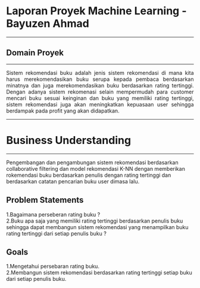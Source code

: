 # Laporan Proyek Machine Learning -Bayuzen Ahmad
---
## Domain Proyek
---
<p align="justify">Sistem rekomendasi buku adalah jenis sistem rekomendasi di mana kita harus merekomendasikan buku serupa kepada pembaca berdasarkan minatnya dan juga merekomendasikan buku berdasarkan rating tertinggi.
Dengan adanya sistem rekomenasi selain mempermudah para customer mencari buku sesuai keinginan dan buku yang memiliki rating tertinggi, sistem rekomendasi juga akan meningkatkan kepuasaan user sehingga berdampak pada profit yang akan didapatkan.<br>

---
# Business Understanding
---
Pengembangan dan pengambungan sistem rekomendasi berdasarkan collaborative filtering dan model rekomendasi K-NN dengan memberikan rokemendasi buku berdasarkan penulis dengan rating tertinggi dan berdasarkan catatan pencarian buku user dimasa lalu.<br>
## Problem Statements
1.Bagaimana perseberan rating buku ? <br>
2.Buku apa saja yang memiliki rating tertinggi berdasarkan penulis buku sehingga dapat membangun sistem rekomendasi yang menampilkan buku rating tertinggi dari setiap penulis buku ?<br>
## Goals
1.Mengetahui persebaran rating buku. <br>
2.Membangun sistem rekomendasi berdasarkan rating tertinggi setiap buku dari setiap penulis buku.<br>

